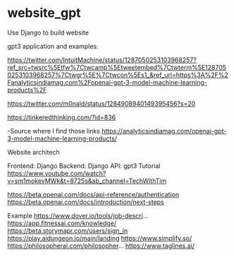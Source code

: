 # website_gpt
Use Django to build website


gpt3 application and examples:

https://twitter.com/IntuitMachine/status/1287050253103968257?ref_src=twsrc%5Etfw%7Ctwcamp%5Etweetembed%7Ctwterm%5E1287050253103968257%7Ctwgr%5E%7Ctwcon%5Es1_&ref_url=https%3A%2F%2Fanalyticsindiamag.com%2Fopenai-gpt-3-model-machine-learning-products%2F

https://twitter.com/m0nald/status/1284908940149395456?s=20

https://tinkeredthinking.com/?id=836


-Source where I find those links https://analyticsindiamag.com/openai-gpt-3-model-machine-learning-products/


Website architech

Frontend: Django
Backend: Django
API: gpt3
Tutorial 
https://www.youtube.com/watch?v=sm1mokevMWk&t=8725s&ab_channel=TechWithTim


https://beta.openai.com/docs/api-reference/authentication
https://beta.openai.com/docs/introduction/next-steps

Example
https://www.dover.io/tools/job-descri...
https://app.fitnessai.com/knowledge/
https://beta.storymapr.com/users/sign_in
https://play.aidungeon.io/main/landing
https://www.simplify.so/
https://philosopherai.com/philosopher...
https://www.taglines.ai/
